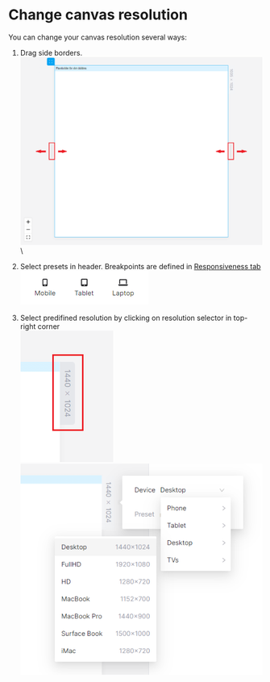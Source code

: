 # Change canvas resolution

You can change your canvas resolution several ways:

1. Drag side borders.\
   <img src="../../.gitbook/assets/image (9) (1) (1).png" alt="" data-size="original">\

2. Select presets in header. Breakpoints are defined in [Responsiveness tab](../../resuponshibu.md)\
   ![](<../../.gitbook/assets/image (2) (1).png>)
3. Select predifined resolution by clicking on resolution selector in top-right corner\
   ![](<../../.gitbook/assets/image (2) (1) (1).png>)\
   <img src="../../.gitbook/assets/image (4) (1) (1) (1) (1).png" alt="" data-size="original">
